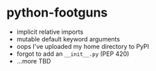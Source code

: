 # python-footguns

- implicit relative imports
- mutable default keyword arguments
- oops I've uploaded my home directory to PyPI
- forgot to add an `__init__.py` (PEP 420)
- ...more TBD
